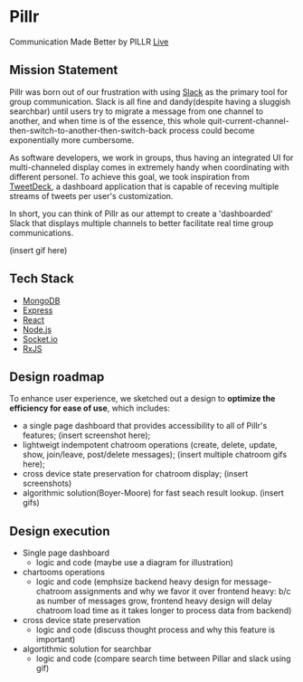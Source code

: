 # Pillr

Communication Made Better by PILLR [Live](pillrz.herokuapp.com)

## Mission Statement 

Pillr was born out of our frustration with using [Slack](https://slack.com/intl/en-is/) as the primary tool for group communication. Slack is all fine and dandy(despite having a sluggish searchbar) until users try to migrate a message from one channel to another, and when time is of the essence, this whole quit-current-channel-then-switch-to-another-then-switch-back process could become exponentially more cumbersome. 

As software developers, we work in groups, thus having an integrated UI for multi-channeled display comes in extremely handy when coordinating with different personel. To achieve this goal, we took inspiration from [TweetDeck](https://tweetdeck.twitter.com/), a dashboard application that is capable of receving multiple streams of tweets per user's customization. 

In short, you can think of Pillr as our attempt to create a 'dashboarded' Slack that displays multiple channels to better facilitate real time group communications. 

(insert gif here)

## Tech Stack

* [MongoDB](https://www.mongodb.com/)
* [Express](https://expressjs.com/)
* [React](https://reactjs.org/)
* [Node.js](https://nodejs.org/en/)
* [Socket.io](https://socket.io/)
* [RxJS](https://rxjs-dev.firebaseapp.com/)

## Design roadmap

To enhance user experience, we sketched out a design to **optimize the efficiency for ease of use**, which includes: 
* a single page dashboard that provides accessibility to all of Pillr's features; (insert screenshot here);
* lightweigt indempotent chatroom operations (create, delete, update, show, join/leave, post/delete messages); (insert multiple chatroom gifs here);
* cross device state preservation for chatroom display; (insert screenshots) 
* algorithmic solution(Boyer-Moore) for fast seach result lookup. (insert gifs)

## Design execution

* Single page dashboard
  * logic and code (maybe use a diagram for illustration)
* chartooms operations
  * logic and code (emphsize backend heavy design for message-chatroom assignments and why we favor it over frontend heavy: b/c as number of messages grow, frontend heavy design will delay chatroom load time as it takes longer to process data from backend)
* cross device state preservation
  * logic and code (discuss thought process and why this feature is important)
* algortithmic solution for searchbar
  * logic and code (compare search time between Pillar and slack using gif)
